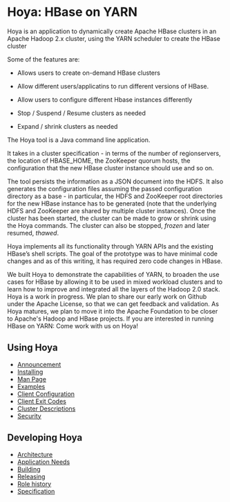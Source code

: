 <!---
  Licensed under the Apache License, Version 2.0 (the "License");
  you may not use this file except in compliance with the License.
  You may obtain a copy of the License at
  
   http://www.apache.org/licenses/LICENSE-2.0
  
  Unless required by applicable law or agreed to in writing, software
  distributed under the License is distributed on an "AS IS" BASIS,
  WITHOUT WARRANTIES OR CONDITIONS OF ANY KIND, either express or implied.
  See the License for the specific language governing permissions and
  limitations under the License. See accompanying LICENSE file.
-->
  

# Hoya: HBase on YARN




Hoya is an application to dynamically create Apache HBase clusters in an
Apache Hadoop 2.x cluster, using the YARN scheduler to 
create the HBase cluster

Some of the features are:

* Allows users to create on-demand HBase clusters

* Allow different users/applicatins to run different versions of HBase.

* Allow users to configure different Hbase instances differently

* Stop / Suspend / Resume clusters as needed

* Expand / shrink clusters as needed

The Hoya tool is a Java command line application.

It takes in a cluster specification - in terms of the number of regionservers,
the location of HBASE_HOME, the ZooKeeper quorum hosts, the configuration that
the new HBase cluster instance should use and so on.

The tool persists the information as a JSON document into the HDFS.
It also generates the configuration files assuming the passed configuration
directory as a base - in particular, the HDFS and ZooKeeper root directories
for the new HBase instance has to be generated (note that the underlying
HDFS and ZooKeeper are shared by multiple cluster instances). Once the
cluster has been started, the cluster can be made to grow or shrink
using the Hoya commands. The cluster can also be stopped, *frozen*
and later resumed, *thawed*.
      
Hoya implements all its functionality through YARN APIs and the existing
HBase’s shell scripts. The goal of the prototype was to have minimal
code changes and as of this writing, it has required zero code changes in HBase.

We built Hoya to demonstrate the capabilities of YARN, to broaden the use cases
for HBase by allowing it to be used in mixed workload clusters and to learn
how to improve and integrated all the layers of the Hadoop 2.0 stack.  Hoya
is a work in progress.  We plan to share our early work on Github under the
Apache License, so that we can get feedback and validation.  As Hoya
matures, we plan to move it into the Apache Foundation to be closer
to Apache's Hadoop and HBase projects. If you are interested in
running HBase on YARN:  Come work with us on Hoya!

## Using Hoya

* [Announcement](announcement.html)
* [Installing](installing.html)
* [Man Page](manpage.html)
* [Examples](examples.html)
* [Client Configuration](hoya-client-configuration.html)
* [Client Exit Codes](exitcodes.html)
* [Cluster Descriptions](hoya_cluster_descriptions.html)
* [Security](security.html)

## Developing Hoya

* [Architecture](architecture.html)
* [Application Needs](app_needs.html)
* [Building](building.html)
* [Releasing](releasing.html)
* [Role history](rolehistory.html) 
* [Specification](specification)
